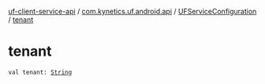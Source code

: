 [uf-client-service-api](../../index.md) / [com.kynetics.uf.android.api](../index.md) / [UFServiceConfiguration](index.md) / [tenant](./tenant.md)

# tenant

`val tenant: `[`String`](https://kotlinlang.org/api/latest/jvm/stdlib/kotlin/-string/index.html)